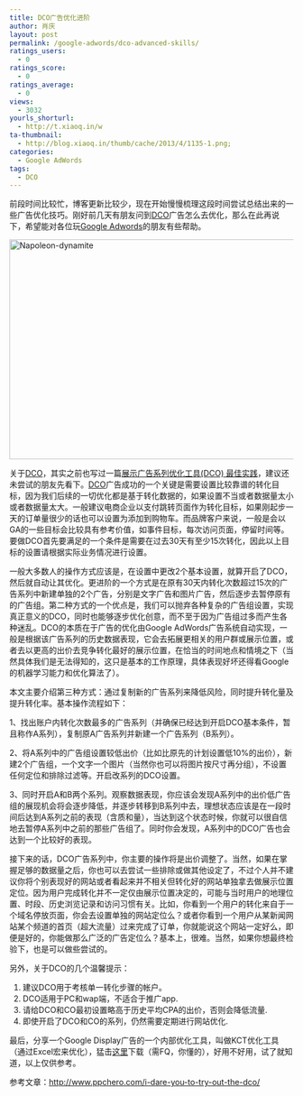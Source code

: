 ```yaml
---
title: DCO广告优化进阶
author: 肖庆
layout: post
permalink: /google-adwords/dco-advanced-skills/
ratings_users:
  - 0
ratings_score:
  - 0
ratings_average:
  - 0
views:
  - 3032
yourls_shorturl:
  - http://t.xiaoq.in/w
ta-thumbnail:
  - http://blog.xiaoq.in/thumb/cache/2013/4/1135-1.png;
categories:
  - Google AdWords
tags:
  - DCO
---
```

前段时间比较忙，博客更新比较少，现在开始慢慢梳理这段时间尝试总结出来的一些广告优化技巧。刚好前几天有朋友问到<span class='wp_keywordlink_affiliate'><a href="http://blog.xiaoq.in/tag/dco/" title="查看DCO中的全部文章" target="_blank">DCO</a></span>广告怎么去优化，那么在此再说下，希望能对各位玩<span class='wp_keywordlink'><a href="http://blog.xiaoq.in/google-adwords/" title="Google Adwords" target="_blank">Google Adwords</a></span>的朋友有些帮助。

<img class="alignnone size-full wp-image-1136" alt="Napoleon-dynamite" src="http://blog.xiaoq.in/cdn/2013/04/Napoleon-dynamite.png" width="551" height="390" />

关于<span class='wp_keywordlink_affiliate'><a href="http://blog.xiaoq.in/tag/dco/" title="查看DCO中的全部文章" target="_blank">DCO</a></span>，其实之前也写过一篇<a title="展示广告系列优化工具(DCO) 最佳实践" href="http://xiaoq.in/google-adwords/display-campaign-optimizer-dco/" target="_blank">展示广告系列优化工具(DCO) 最佳实践</a>，建议还未尝试的朋友先看下。<span class='wp_keywordlink_affiliate'><a href="http://blog.xiaoq.in/tag/dco/" title="查看DCO中的全部文章" target="_blank">DCO</a></span>广告成功的一个关键是需要设置比较靠谱的转化目标，因为我们后续的一切优化都是基于转化数据的，如果设置不当或者数据量太小或者数据量太大。一般建议电商企业以支付跳转页面作为转化目标，如果刚起步一天的订单量很少的话也可以设置为添加到购物车。而品牌客户来说，一般是会以GA的一些目标会比较具有参考价值，如事件目标，每次访问页面，停留时间等。要做DCO首先要满足的一个条件是需要在过去30天有至少15次转化，因此以上目标的设置请根据实际业务情况进行设置。

一般大多数人的操作方式应该是，在设置中更改2个基本设置，就算开启了DCO，然后就自动让其优化。更进阶的一个方式是在原有30天内转化次数超过15次的广告系列中新建单独的2个广告，分别是文字广告和图片广告，然后逐步去暂停原有的广告组。第二种方式的一个优点是，我们可以抛弃各种复杂的广告组设置，实现真正意义的DCO，同时也能够逐步优化创意，而不至于因为广告组过多而产生各种迷乱。DCO的本质在于广告的优化由Google AdWords广告系统自动实现，一般是根据该广告系列的历史数据表现，它会去拓展更相关的用户群或展示位置，或者去以更高的出价去竞争转化最好的展示位置，在恰当的时间地点和情境之下（当然具体我们是无法得知的，这只是基本的工作原理，具体表现好坏还得看Google的机器学习能力和优化算法了）。

本文主要介绍第三种方式：通过复制新的广告系列来降低风险，同时提升转化量及提升转化率。基本操作流程如下：

1、找出账户内转化次数最多的广告系列（并确保已经达到开启DCO基本条件，暂且称作A系列），复制原A广告系列并新建一个广告系列（B系列）。

2、将A系列中的广告组设置较低出价（比如比原先的计划设置低10%的出价），新建2个广告组，一个文字一个图片（当然你也可以将图片按尺寸再分组），不设置任何定位和排除过滤等。开启改系列的DCO设置。

3、同时开启A和B两个系列。观察数据表现，你应该会发现A系列中的出价低广告组的展现机会将会逐步降低，并逐步转移到B系列中去，理想状态应该是在一段时间后达到A系列之前的表现（含质和量），当达到这个状态时候，你就可以很自信地去暂停A系列中之前的那些广告组了。同时你会发现，A系列中的DCO广告也会达到一个比较好的表现。

接下来的话，DCO广告系列中，你主要的操作将是出价调整了。当然，如果在掌握足够的数据量之后，你也可以去尝试一些排除或做其他设定了，不过个人并不建议你将个别表现好的网站或者看起来并不相关但转化好的网站单独拿去做展示位置定位。因为用户完成转化并不一定仅由展示位置决定的，可能与当时用户的地理位置、时段、历史浏览记录和访问习惯有关。比如，你看到一个用户的转化来自于一个域名停放页面，你会去设置单独的网站定位么？或者你看到一个用户从某新闻网站某个频道的首页（超大流量）过来完成了订单，你就能说这个网站一定好么，即便是好的，你能做那么广泛的广告定位么？基本上，很难。当然，如果你想最终检验下，也是可以做些尝试的。

另外，关于DCO的几个温馨提示：

1.  建议DCO用于考核单一转化步骤的帐户。
2.  DCO适用于PC和wap端，不适合于推广app.
3.  请给DCO和CO最初设置略高于历史平均CPA的出价，否则会降低流量.
4.  即使开启了DCO和CO的系列，仍然需要定期进行网站优化.

最后，分享一个Google Display广告的一个内部优化工具，叫做KCT优化工具（通过Excel宏来优化），猛击<a title="https://sites.google.com/site/kwoptimizationtool/download" href="https://sites.google.com/site/kwoptimizationtool/download" target="_blank">这里</a>下载（需FQ，你懂的），好用不好用，试了就知道，以上仅供参考。

参考文章：http://www.ppchero.com/i-dare-you-to-try-out-the-dco/